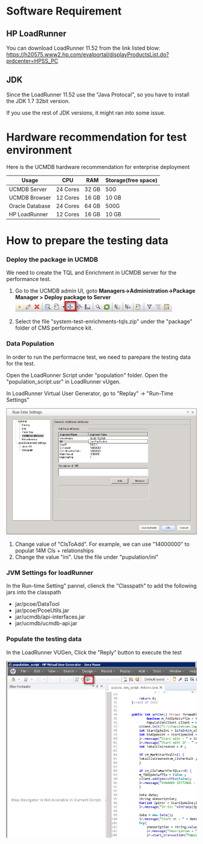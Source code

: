 

# Software Requirement
## HP LoadRunner
You can download LoadRunner 11.52 from the link listed blow:
https://h20575.www2.hp.com/evalportal/displayProductsList.do?prdcenter=HPSS_PC

## JDK
Since the LoadRunner 11.52 use the "Java Protocal", so you have to install the JDK 1.7 32bit version.

If you use the rest of JDK versions, it might ran into some issue.


# Hardware recommendation for test environment
Here is the UCMDB hardware recommendation for enterprise deployment

| Usage | CPU | RAM | Storage(free space)|
| -- | -- | -- | -- |
| UCMDB Server | 24 Cores  | 32 GB | 50G  |
| UCMDB Browser | 12 Cores | 16 GB | 10 GB |
| Oracle Database | 24 Cores | 64 GB | 500G  |
| HP LoadRunner | 12 Cores | 16 GB | 10 GB |



# How to prepare the testing data
### Deploy the package in UCMDB

We need to create the TQL and Enrichment in UCMDB server for the performance test.
1. Go to the UCMDB admin UI, goto
**Managers->Administration->Package Manager > Deploy package to Server**
![](import_tql_enrichment.png)

2. Select the file "system-test-enrichments-tqls.zip" under the "package" folder of CMS performance kit.

### Data Population

In order to run the performacne test, we need to parepare the testing data for the test.

Open the LoadRunner Script under "population" folder. Open the "population_script.usr" in LoadRunner vUgen.

In LoadRunner Virtual User Generator, go to "Replay" -> "Run-Time Settings"

![](population_settings.png)

1. Change value of "CIsToAdd". For example, we can use "14000000" to populat 14M CIs + relationships
2. Change the value "ini". Use the file under "pupulation/ini"



### JVM Settings for loadRunner
In the Run-time Setting" pannel, clienck the "Classpath" to add the following jars into the classpath
* jar/pcoe/DataTool
* jar/pcoe/PcoeUtils.jar
* jar/ucmdb/api-interfaces.jar
* jar/ucmdb/ucmdb-api.jar

### Populate the testing data
In the LoadRunner VUGen, Click the "Reply" button to execute the test

![](population_run.png)




















